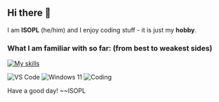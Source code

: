 ## Hi there 👋
I am **ISOPL** (he/him) and I enjoy coding stuff - it is just my **hobby**.

### What I am familiar with so far: (from best to weakest sides)


[![My skills](https://skillicons.dev/icons?i=js,ts,react,vite,express,html,css,scss,discordjs,bootstrap,python,lua,windows,cs,cpp)](https://skillicons.dev)

![VS Code](https://img.shields.io/badge/IDE-Visual_Studio_Code-blue)
![Windows 11](https://img.shields.io/badge/Operating_System-Windows_11-blue)
![Coding](https://img.shields.io/badge/Current_Project-panel.isopl.pl_&_backend-orange)

Have a good day!
~~ISOPL

